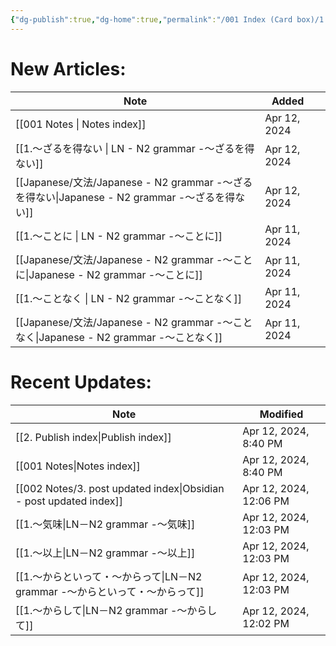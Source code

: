 ```yaml
---
{"dg-publish":true,"dg-home":true,"permalink":"/001 Index (Card box)/1. Publish index/","tags":["gardenEntry"],"dgPassFrontmatter":true}
---
```


 
# New Articles:

| Note                                                                              | Added                      |              |
| --------------------------------------------------------------------------------- | -------------------------- | ------------ |
| [[001 Notes                                                                       \| Notes index]]              | Apr 12, 2024 |
| [[1.～ざるを得ない                                                                       \| LN - N2 grammar -～ざるを得ない]] | Apr 12, 2024 |
| [[Japanese/文法/Japanese - N2 grammar -～ざるを得ない\|Japanese - N2 grammar -～ざるを得ない]] | Apr 12, 2024               |              |
| [[1.～ことに                                                                          \| LN - N2 grammar -～ことに]]    | Apr 11, 2024 |
| [[Japanese/文法/Japanese - N2 grammar -～ことに\|Japanese - N2 grammar -～ことに]]       | Apr 11, 2024               |              |
| [[1.～ことなく                                                                         \| LN - N2 grammar -～ことなく]]   | Apr 11, 2024 |
| [[Japanese/文法/Japanese - N2 grammar -～ことなく\|Japanese - N2 grammar -～ことなく]]     | Apr 11, 2024               |              |
# Recent Updates:

| Note                                                                      | Modified               |
| ------------------------------------------------------------------------- | ---------------------- |
| [[2. Publish index\|Publish index]]                                       | Apr 12, 2024, 8:40 PM  |
| [[001 Notes\|Notes index]]                                           | Apr 12, 2024, 8:40 PM  |
| [[002 Notes/3. post updated index\|Obsidian - post updated index]] | Apr 12, 2024, 12:06 PM |
| [[1.～気味\|LN－N2 grammar -～気味]]                       | Apr 12, 2024, 12:03 PM |
| [[1.～以上\|LN－N2 grammar -～以上]]                       | Apr 12, 2024, 12:03 PM |
| [[1.～からといって・～からって\|LN－N2 grammar -～からといって・～からって]]   | Apr 12, 2024, 12:03 PM |
| [[1.～からして\|LN－N2 grammar -～からして]]                   | Apr 12, 2024, 12:02 PM |
